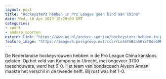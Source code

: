 ```yaml
---
layout: post
title: "Hockeysters hebben in Pro League geen kind aan China"
date: Wed, 10 Apr 2019 18:29:00 GMT
categories: 
- sport 
- andere_sporten 
externe_link: "https://www.ad.nl/andere-sporten/hockeysters-hebben-in-pro-league-geen-kind-aan-china~a246edd1/"
feature_image: "https://images4.persgroep.net/rcs/rLot6YmBZnhRYzTQde69K9XlBz8/diocontent/145256620/_fitwidth/400/?appId=21791a8992982cd8da851550a453bd7f&quality=0.7"
---
```


De Nederlandse hockeyvrouwen hebben in de Pro League China kansloos gelaten. Op het veld van Kampong in Utrecht, met ongeveer 3700 toeschouwers, werd het 6-0. Het team van bondscoach Alyson Annan maakte het verschil in de tweede helft. Bij rust was het 1-0.
